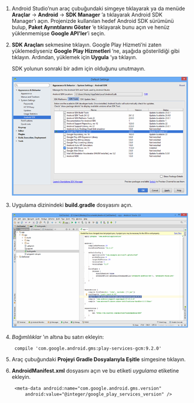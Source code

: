 1. Android Studio’nun araç çubuğundaki simgeye tıklayarak ya da menüde **Araçlar** -> **Android** -> **SDK Manager** ’a tıklayarak Android SDK Manager’ı açın. Projenizde kullanılan hedef Android SDK sürümünü bulup, **Paket Ayrıntılarını Göster** ’e tıklayarak bunu açın ve henüz yüklenmemişse **Google API'ler**’i seçin.

2. **SDK Araçları** sekmesine tıklayın. Google Play Hizmeti’ni zaten yüklemediyseniz **Google Play Hizmetleri** ’ne, aşağıda gösterildiği gibi tıklayın. Ardından, yüklemek için **Uygula** ’ya tıklayın. 
 
    SDK yolunun sonraki bir adım için olduğunu unutmayın. 

    ![](./media/notification-hubs-android-studio-add-google-play-services/notification-hubs-android-studio-sdk-manager.png)


3. Uygulama dizinindeki **build.gradle** dosyasını açın.

    ![](./media/notification-hubs-android-studio-add-google-play-services/notification-hubs-android-studio-add-google-play-dependency.png)

4. *Bağımlılıklar* ’ın altına bu satırı ekleyin: 

        compile 'com.google.android.gms:play-services-gcm:9.2.0'

5. Araç çubuğundaki **Projeyi Gradle Dosyalarıyla Eşitle** simgesine tıklayın.

6. **AndroidManifest.xml** dosyasını açın ve bu etiketi *uygulama* etiketine ekleyin.

        <meta-data android:name="com.google.android.gms.version"
            android:value="@integer/google_play_services_version" />
 







<!--HONumber=Aug16_HO1-->


